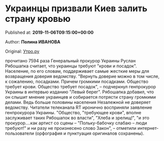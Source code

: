 
# Украинцы призвали Киев залить страну кровью

Published at: **2019-11-06T09:15:00+00:00**

Author: **Полина ИВАНОВА**

Original: [Утро.ру](https://utro.ru/life/2019/11/06/1423475.shtml)

прочитано 7594 раза
Генеральный прокурор Украины Руслан Рябошапка считает, что украинцы требуют "крови и посадок". Население, по его словам, поддерживает самые жесткие меры для возвращения доверия ведомству.
"Вернуть доверие можно в том числе, к сожалению, посадками. Причем громкими посадками. Общество требует крови. Общество требует посадок", – подчеркнул генпрокурор Украины в интервью изданию "Левый берег".
Рябошапка добавил, что он слышит мнение украинцев и собирается потрясти страну громкими делами. Ведь больше половины населения Незалежной не доверяет ведомству.
Читатели телеканала RT иронично восприняли заявление генпрокурора Украины.
"Общество, "требующее крови", вполне заслуживает таких Рябошапок во власти", "Хлеба и зрелищ!", "и это прокурор....как артист со сцены – "Польку-бабочку слабаю – люди требуют!" и ни разу не произнесено слово Закон", – отметили интернет-пользователи (орфография и пунктуация оригиналов сохранены).
